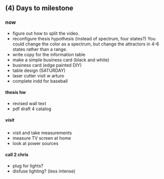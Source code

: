 ## (4) Days to milestone
### now 

- figure out how to split the video.
- reconfigure thesis hypothesis (instead of spectrum, four states?) You could change the color as a spectrum, but change the attractors in 4-6 states rather than a range.
- write copy for the information table
- make a simple business card (black and white)
- business card (edge painted DIY)
- table design (SATURDAY)
- laser cutter visit w arturo
- complete indd for baseball

#### thesis hw

- revised wall text
- pdf draft 4 catalog

##### visit

- visit and take measurements
- measure TV screen at home
- look at power sources

#### call 2 chris

- plug for lights?
- disfuse lighting? (less intense) 


